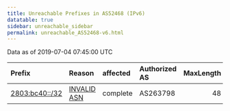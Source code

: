 ```yaml
---
title: Unreachable Prefixes in AS52468 (IPv6)
datatable: true
sidebar: unreachable_sidebar
permalink: unreachable_AS52468-v6.html
---
```


Data as of 2019-07-04 07:45:00 UTC


<div class="datatable-begin"></div>

| Prefix                                                 | Reason                                                                                                | affected   | Authorized AS   |   MaxLength | Anchor                                         |   unreachable /48s |
|:-------------------------------------------------------|:------------------------------------------------------------------------------------------------------|:-----------|:----------------|------------:|:-----------------------------------------------|-------------------:|
| [2803:bc40::/32](https://stat.ripe.net/2803:bc40::/32) | [INVALID ASN](https://rpki-validator.ripe.net/announcement-preview?asn=AS52468&prefix=2803:bc40::/32) | complete   | AS263798        |          48 | [LACNIC](unreachable_LACNIC_RPKI_Root-v6.html) |              65536 |

<div class="datatable-end"></div>